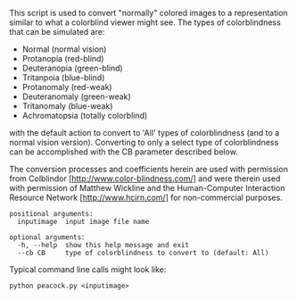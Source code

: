 This script is used to convert "normally" colored images to a representation
similar to what a colorblind viewer might see.   The types of colorblindness
that can be simulated are:

* Normal (normal vision)
* Protanopia (red-blind)
* Deuteranopia (green-blind)
* Tritanpoia (blue-blind)
* Protanomaly (red-weak)
* Deuteranomaly (green-weak)
* Tritanomaly (blue-weak)
* Achromatopsia (totally colorblind)

with the default action to convert to 'All' types of colorblindness (and to
a normal vision version).  Converting to only a select type of
colorblindness can be accomplished with the CB parameter described below.

The conversion processes and coefficients herein are used with permission
from Colblindor [http://www.color-blindness.com/] and were therein used with
permission of Matthew Wickline and the Human-Computer Interaction Resource
Network [http://www.hcirn.com/] for non-commercial purposes.

```
positional arguments:
  inputimage  input image file name

optional arguments:
  -h, --help  show this help message and exit
  --cb CB     type of colorblindness to convert to (default: All)
```

Typical command line calls might look like:

`python peacock.py <inputimage>`
